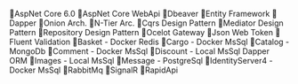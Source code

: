 🎈AspNet Core 6.0
🎈AspNet Core WebApi
🎈Dbeaver
🎈Entity Framework
🎈Dapper
🎈Onion Arch.
🎈N-Tier Arc.
🎈Cqrs Design Pattern
🎈Mediator Design Pattern
🎈Repository Design Pattern
🎈Ocelot Gateway
🎈Json Web Token
🎈Fluent Validation
🎈Basket - Docker Redis
🎈Cargo - Docker MsSql
🎈Catalog - MongoDb
🎈Comment - Docker MsSql
🎈Discount - Local MsSql Dapper ORM
🎈Images - Local MsSql
🎈Message - PostgreSql
🎈IdentityServer4 -Docker MsSql
🎈RabbitMq
🎈SignalR
🎈RapidApi

